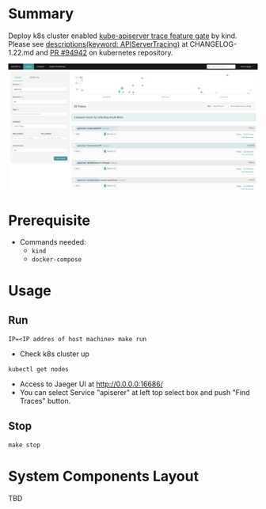 # Summary

Deploy k8s cluster enabled [kube-apiserver trace feature gate](https://kubernetes.io/docs/concepts/cluster-administration/system-traces/) by kind.
Please see [descriptions(keyword: APIServerTracing)](https://github.com/kubernetes/kubernetes/blob/master/CHANGELOG/CHANGELOG-1.22.md#api-change) at CHANGELOG-1.22.md and [PR #94942](https://github.com/kubernetes/kubernetes/pull/94942) on kubernetes repository.

![Screenshot01](./img/01.png)

# Prerequisite

- Commands needed:
  - `kind`
  - `docker-compose`

# Usage

## Run
```
IP=<IP addres of host machine> make run
```

- Check k8s cluster up
```
kubectl get nodes
```
- Access to Jaeger UI at http://0.0.0.0:16686/
- You can select Service "apiserer" at left top select box and push "Find Traces" button.

## Stop
```
make stop
```

# System Components Layout

TBD


